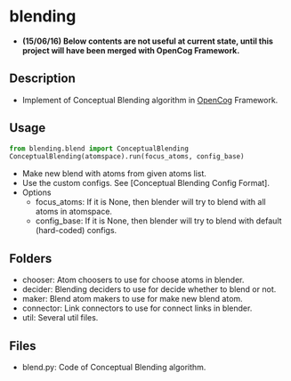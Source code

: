 # blending
* **(15/06/16) Below contents are not useful at current state, until this 
 project will have been merged with OpenCog Framework.**
 
## Description
* Implement of Conceptual Blending algorithm in [OpenCog](https://github.com/opencog/opencog) Framework.

## Usage
```python
from blending.blend import ConceptualBlending
ConceptualBlending(atomspace).run(focus_atoms, config_base)
```
* Make new blend with atoms from given atoms list.
* Use the custom configs. See [Conceptual Blending Config Format].
* Options
  * focus_atoms: If it is None, then blender will try to blend with all atoms 
  in atomspace.
  * config_base: If it is None, then blender will try to blend with default
  (hard-coded) configs.

## Folders
* chooser: Atom choosers to use for choose atoms in blender.
* decider: Blending deciders to use for decide whether to blend or not.
* maker: Blend atom makers to use for make new blend atom.
* connector: Link connectors to use for connect links in blender.
* util: Several util files.
  
## Files
* blend.py: Code of Conceptual Blending algorithm.
  
